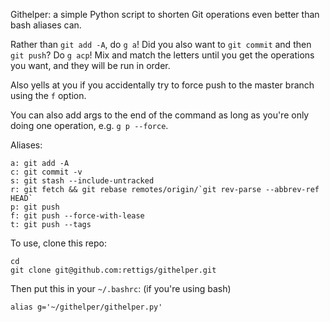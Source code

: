 Githelper: a simple Python script to shorten Git operations even better than
bash aliases can.

Rather than `git add -A`, do `g a`! Did you also want to `git commit` and then
`git push`? Do `g acp`! Mix and match the letters until you get the operations
you want, and they will be run in order.

Also yells at you if you accidentally try to force push to the master branch
using the `f` option.

You can also add args to the end of the command as long as you're only doing
one operation, e.g. `g p --force`.

Aliases:
```
a: git add -A
c: git commit -v
s: git stash --include-untracked
r: git fetch && git rebase remotes/origin/`git rev-parse --abbrev-ref HEAD`
p: git push
f: git push --force-with-lease
t: git push --tags
```

To use, clone this repo:
```
cd
git clone git@github.com:rettigs/githelper.git
```
Then put this in your `~/.bashrc`: (if you're using bash)
```
alias g='~/githelper/githelper.py'
```
